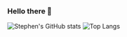 ### Hello there 👋
![Stephen's GitHub stats](https://github-readme-stats.vercel.app/api?username=sdlarsen1&count_private=true&show_icons=true&theme=dracula)
![Top Langs](https://github-readme-stats.vercel.app/api/top-langs/?username=sdlarsen1&theme=dracula&count_private=true&hidden_languages=html)


<!--
**sdlarsen1/sdlarsen1** is a ✨ _special_ ✨ repository because its `README.md` (this file) appears on your GitHub profile.

Here are some ideas to get you started:

- 🔭 I’m currently working on ...
- 🌱 I’m currently learning ...
- 👯 I’m looking to collaborate on ...
- 🤔 I’m looking for help with ...
- 💬 Ask me about ...
- 📫 How to reach me: ...
- 😄 Pronouns: ...
- ⚡ Fun fact: ...
-->
